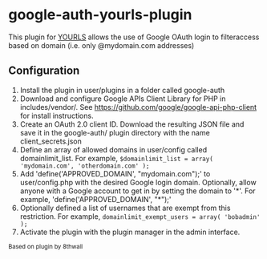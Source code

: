 google-auth-yourls-plugin
=========================

This plugin for [YOURLS](https://github.com/YOURLS/YOURLS) allows the use of Google OAuth login to filteraccess based on domain (i.e. only @mydomain.com addresses)

Configuration
------------
1. Install the plugin in user/plugins in a folder called google-auth
2. Download and configure Google APIs Client Library for PHP in includes/vendor/. See https://github.com/google/google-api-php-client for install instructions.
3. Create an OAuth 2.0 client ID. Download the resulting JSON file and save it in the google-auth/ plugin directory with the name client_secrets.json
4. Define an array of allowed domains in user/config called domainlimit_list. For example, `$domainlimit_list = array( 'mydomain.com', 'otherdomain.com' );`
5. Add 'define('APPROVED_DOMAIN', "mydomain.com");' to user/config.php with the desired Google login domain. Optionally, allow anyone with a Google account to get in by setting the domain to '\*'. For example, 'define('APPROVED_DOMAIN', "*");'
6. Optionally defined a list of usernames that are exempt from this restriction. For example, `domainlimit_exempt_users = array( 'bobadmin' );`
7. Activate the plugin with the plugin manager in the admin interface.

<sub>Based on plugin by 8thwall</sub>
